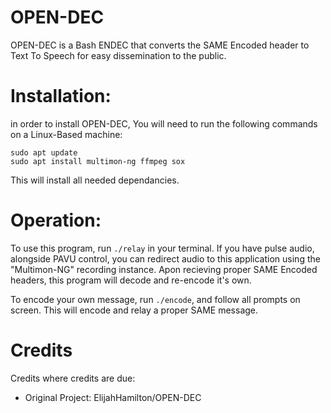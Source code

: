 # OPEN-DEC
OPEN-DEC is a Bash ENDEC that converts the SAME Encoded header to Text To Speech for easy dissemination to the public.

# Installation:
in order to install OPEN-DEC, You will need to run the following commands on a Linux-Based machine:

```
sudo apt update
sudo apt install multimon-ng ffmpeg sox
```

This will install all needed dependancies.

# Operation:
To use this program, run `./relay` in your terminal. If you have pulse audio, alongside PAVU control, you can redirect audio to this application using the "Multimon-NG" recording instance.
Apon recieving proper SAME Encoded headers, this program will decode and re-encode it's own.

To encode your own message, run `./encode`, and follow all prompts on screen. This will encode and relay a proper SAME message.

# Credits
Credits where credits are due:
 - Original Project: ElijahHamilton/OPEN-DEC
